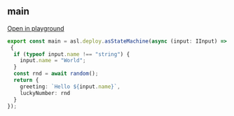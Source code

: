 
## main
[Open in playground](https://asl-editor-spike-ts-stedi.vercel.app/?aW1wb3J0ICogYXMgYXNsIGZyb20gIkB0czJhc2wvYXNsLWxpYiIKCmV4cG9ydCBjb25zdCBtYWluID0gYXNsLmRlcGxveS5hc1N0YXRlTWFjaGluZShhc3luYyAoaW5wdXQ6IElJbnB1dCkgPT4gCiB7CiAgaWYgKHR5cGVvZiBpbnB1dC5uYW1lICE9PSAic3RyaW5nIikgewogICAgaW5wdXQubmFtZSA9ICJXb3JsZCI7CiAgfQogIGNvbnN0IHJuZCA9IGF3YWl0IHJhbmRvbSgpOwogIHJldHVybiB7CiAgICBncmVldGluZzogYEhlbGxvICR7aW5wdXQubmFtZX1gLAogICAgbHVja3lOdW1iZXI6IHJuZAogIH0KfSk7)

``` typescript
export const main = asl.deploy.asStateMachine(async (input: IInput) => 
 {
  if (typeof input.name !== "string") {
    input.name = "World";
  }
  const rnd = await random();
  return {
    greeting: `Hello ${input.name}`,
    luckyNumber: rnd
  }
});
```


